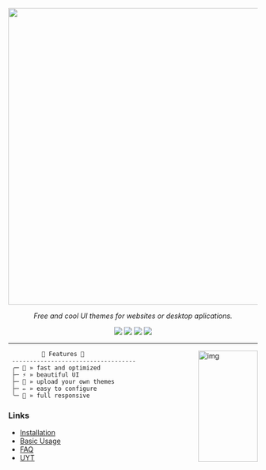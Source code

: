 

<div align="center">

<a href="https://ZapperUI.app/"><img src="https://imgur.com/MOF31Cu.png" width="600px"></a>

*Free and cool UI themes for websites or desktop aplications.*

</div>


<div align="center"
<a href="https://github.com/ZapperUI/ZapperUI/releases/latest"><img src="https://img.shields.io/github/release/ZapperUI/ZapperUI/all.svg?colorB=97CA00?label=version"></a>
  <a href="https://github.com/ZapperUI/ZapperUI/releases"><img src="https://img.shields.io/github/downloads/ZapperUI/ZapperUI/total.svg?colorB=97CA00"></a>
  <a href="https://discord.gg/VnevqPp2Rr"><img src="https://img.shields.io/discord/1073929284797870140?label=chat&logo=discord&logoColor=discord"></a>
  <a href="https://www.reddit.com/r/ZapperUI"><img src="https://img.shields.io/reddit/subreddit-subscribers/ZapperUI?logo=reddit"></a>
</div>

---



<img src="https://i.imgur.com/c9R627h.png" alt="img" align="right" width="120px" height="225px">  


```mint
⠀⠀       🌴 Features 🌴
 -----------------------------------
 ╭─ 🚀 » fast and optimized
 ├─ ⚡ » beautiful UI
 ├─ 🦎 » upload your own themes
 ├─ ✏️ » easy to configure
 ╰─ 🍻 » full responsive
```


### Links
- [Installation](zapperui.lu/install)
- [Basic Usage](zapperui.lu/forums/basic-usage)
- [FAQ](https://zapperui.lu/FAQ)
- [UYT](https://i.imgur.com/CAFKNYJ.png)
